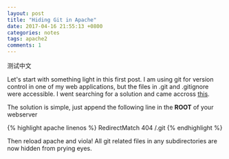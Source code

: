 ```yaml
---
layout: post
title: "Hiding Git in Apache"
date: 2017-04-16 21:55:13 +0800
categories: notes
tags: apache2
comments: 1
---
```



测试中文

Let's start with something light in this first post. I am using git for version control in one of my web applications, but the files in .git and .gitignore were accessible. I went searching for a solution and came accross [this](http://stackoverflow.com/questions/6142437/make-git-directory-web-inaccessible#answer-17916515).

The solution is simple, just append the following line in the **ROOT** of your webserver

{% highlight apache linenos %}
RedirectMatch 404 /\.git
{% endhighlight %}

Then reload apache and viola! All git related files in any subdirectories are now hidden from prying eyes.
